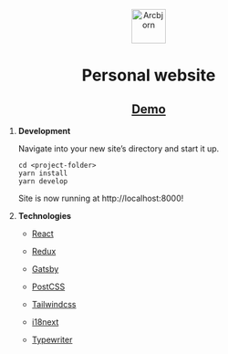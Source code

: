 <p align="center">
  <a href="https://arcbjorn.com" target="_blank" rel="noopener noreferrer">
    <img alt="Arcbjorn" src="https://i.ibb.co/tKfXR6F/bear-icon.jpg" width="60" />
  </a>
</p>

<h1 align="center">
  Personal website
</h1>

<h2 align="center">
  <a href="https://arcbjorn.com" rel="noopener noreferrer">
    Demo
  </a>
</h2>

1.  **Development**

    Navigate into your new site’s directory and start it up.

    ```shell
    cd <project-folder>
    yarn install
    yarn develop
    ```
    Site is now running at http://localhost:8000!

2.  **Technologies**

    - [React](https://reactjs.org/)

    - [Redux](https://redux.js.org/)

    - [Gatsby](https://www.gatsbyjs.com/)

    - [PostCSS](https://postcss.org/)

    - [Tailwindcss](https://tailwindcss.com/)

    - [i18next](https://www.i18next.com/)

    - [Typewriter](https://github.com/tameemsafi/typewriterjs#readme)
